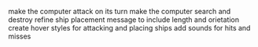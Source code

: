 make the computer attack on its turn
make the computer search and destroy
refine ship placement message to include length and orietation
create hover styles for attacking and placing ships
add sounds for hits and misses
